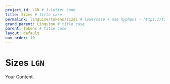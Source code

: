 ```yaml
---
project_id: LGN # 3-letter code
title: Sizes # title case
permalink: linguine/tokens/sizes # lowercase + use hyphens › https://tinyurl.com/27kmc4rb
grand_parent: Linguine # title case
parent: Tokens # title case
layout: default
nav_order: 10
---
```


# Sizes `LGN`

Your Content.
